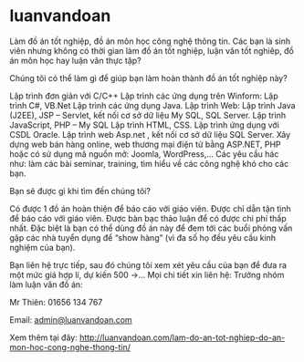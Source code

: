 # luanvandoan
Làm đồ án tốt nghiệp, đồ án môn học công nghệ thông tin. 
Các bạn là sinh viên nhưng không có thời gian làm đồ án tốt nghiệp, luận văn tốt nghiêp,  đồ án môn học hay luận văn thực tập?

Chúng tôi có thể làm gì để giúp bạn làm hoàn thành đồ án tốt nghiệp này?

Lập trình đơn giản với C/C++
Lập trình các ứng dụng trên Winform: Lập trình C#, VB.Net
Lập trình các ứng dụng Java.
Lập trình Web:
Lập trình Java (J2EE), JSP – Servlet, kết nối cơ sở dữ liệu My SQL, SQL Server.
Lập trình JavaScript, PHP – My SQL
Lập trình HTML, CSS.
Lập trình ứng dụng với CSDL Oracle.
Lập trình web Asp.net , kết nối cơ sở dữ liệu SQL Server.
Xây dựng web bán hàng online, web thương mại điện tử bằng ASP.NET, PHP hoặc có sử dụng mã nguồn mở: Joomla, WordPress,…
Các yêu cầu hác như: làm các bài seminar, training, tìm hiểu về các công nghệ khó cho các bạn.

Bạn sẽ được gì khi tìm đến chúng tôi?

Có được 1 đồ án hoàn thiện để báo cáo với giáo viên.
Được chỉ dẫn tận tình để báo cáo với giáo viên.
Được bàn bạc thảo luận để có được chi phí thấp nhất.
Đặc biệt là bạn có thể dùng đồ án này để đem tới các buổi phỏng vấn gặp các nhà tuyển dụng để “show hàng” (vì đa số họ đều yêu cầu kinh nghiệm của bạn).

Bạn liên hệ trực tiếp, sau đó chúng tôi xem xét yêu cầu của bạn để đưa ra một mức giá hợp lí, dự kiến 500 ->…
Mọi chi tiết xin liên hệ:
Trưởng nhóm làm luận văn đồ án:

Mr Thiên: 01656 134 767

Email: admin@luanvandoan.com

Xem thêm tại đây: http://luanvandoan.com/lam-do-an-tot-nghiep-do-an-mon-hoc-cong-nghe-thong-tin/
